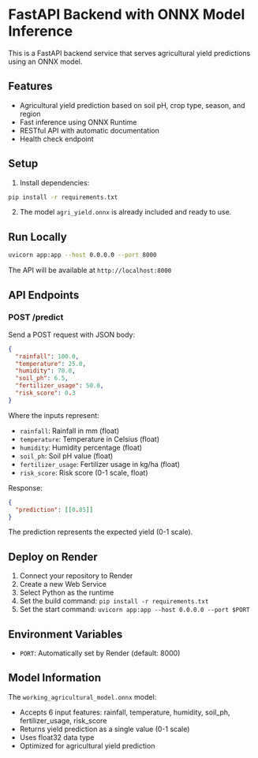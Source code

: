 # FastAPI Backend with ONNX Model Inference

This is a FastAPI backend service that serves agricultural yield predictions using an ONNX model.

## Features

- Agricultural yield prediction based on soil pH, crop type, season, and region
- Fast inference using ONNX Runtime
- RESTful API with automatic documentation
- Health check endpoint

## Setup

1. Install dependencies:
```bash
pip install -r requirements.txt
```

2. The model `agri_yield.onnx` is already included and ready to use.

## Run Locally

```bash
uvicorn app:app --host 0.0.0.0 --port 8000
```

The API will be available at `http://localhost:8000`

## API Endpoints

### POST /predict

Send a POST request with JSON body:
```json
{
  "rainfall": 100.0,
  "temperature": 25.0,
  "humidity": 70.0,
  "soil_ph": 6.5,
  "fertilizer_usage": 50.0,
  "risk_score": 0.3
}
```

Where the inputs represent:
- `rainfall`: Rainfall in mm (float)
- `temperature`: Temperature in Celsius (float)
- `humidity`: Humidity percentage (float)
- `soil_ph`: Soil pH value (float)
- `fertilizer_usage`: Fertilizer usage in kg/ha (float)
- `risk_score`: Risk score (0-1 scale, float)

Response:
```json
{
  "prediction": [[0.85]]
}
```

The prediction represents the expected yield (0-1 scale).

## Deploy on Render

1. Connect your repository to Render
2. Create a new Web Service
3. Select Python as the runtime
4. Set the build command: `pip install -r requirements.txt`
5. Set the start command: `uvicorn app:app --host 0.0.0.0 --port $PORT`

## Environment Variables

- `PORT`: Automatically set by Render (default: 8000)

## Model Information

The `working_agricultural_model.onnx` model:
- Accepts 6 input features: rainfall, temperature, humidity, soil_ph, fertilizer_usage, risk_score
- Returns yield prediction as a single value (0-1 scale)
- Uses float32 data type
- Optimized for agricultural yield prediction
